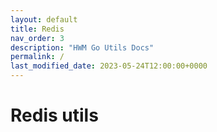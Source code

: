 ```yaml
---
layout: default
title: Redis
nav_order: 3
description: "HWM Go Utils Docs"
permalink: /
last_modified_date: 2023-05-24T12:00:00+0000
---
```


# Redis utils